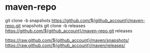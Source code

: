 # maven-repo

git clone -b snapshots https://github.com/${github_account}/maven-repo.git snapshots
git clone -b releases https://github.com/${github_account}/maven-repo.git releases

https://raw.github.com/${github_account}/maven/snapshots/
https://raw.github.com/${github_account}/maven/releases/

